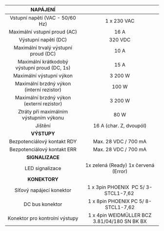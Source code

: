 | **NAPÁJENÍ** |   |
| :---: | :---: |
| Vstupní napětí (VAC - 50/60 Hz)  | 1 x 230 VAC  |
| Maximální vstupní proud (AC)  | 16 A |
| Výstupní napětí (DC)  | 320 VDC  |
| Maximální trvalý výstupní proud (DC)  | 10 A  |
| Maximální krátkodobý výstupní proud (DC, 1s)  | 15 A  |
| Maximální výstupní výkon  | 3 200 W  |
| Maximální brzdný výkon (interní rezistor)  | 100 W  |
| Maximální brzdný výkon (externí rezistor)  | 3 200 W |
| Ztráty při maximálním výstupním výkonu  | 80 W  |
| Jištění  | 16 A (char. Z, dvoupól) |
| **VÝSTUPY** |   |
| Bezpotenciálový kontakt RDY | Max. 28 VDC / 700 mA |
| Bezpotenciálový kontakt ERR | Max. 28 VDC / 700 mA |
| **SIGNALIZACE** |   |
| LED signalizace | 1x zelená (Ready)  1x červená (Error) |
| **KONEKTORY** |   |
| Síťový napájecí konektor | 1 x 3pin PHOENIX  PC 5/ 3-STCL1-7,62   |
| DC bus konektor | 1 x 8pin PHOENIX PC 5/ 8-STCL1-7,62 |
| Konektor pro kontrolní výstupy | 1 x 4pin WEIDMÜLLER BCZ 3.81/04/180 SN BK BX |
